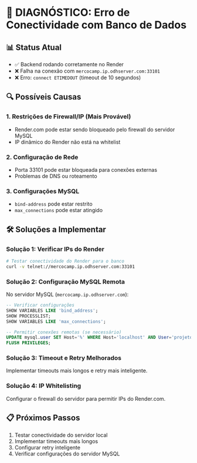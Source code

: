 # 🔴 DIAGNÓSTICO: Erro de Conectividade com Banco de Dados

## 📊 Status Atual
- ✅ Backend rodando corretamente no Render
- ❌ Falha na conexão com `mercocamp.ip.odhserver.com:33101`
- ❌ Erro: `connect ETIMEDOUT` (timeout de 10 segundos)

## 🔍 Possíveis Causas

### 1. **Restrições de Firewall/IP (Mais Provável)**
- Render.com pode estar sendo bloqueado pelo firewall do servidor MySQL
- IP dinâmico do Render não está na whitelist

### 2. **Configuração de Rede**
- Porta 33101 pode estar bloqueada para conexões externas
- Problemas de DNS ou roteamento

### 3. **Configurações MySQL**
- `bind-address` pode estar restrito
- `max_connections` pode estar atingido

## 🛠️ Soluções a Implementar

### Solução 1: Verificar IPs do Render
```bash
# Testar conectividade do Render para o banco
curl -v telnet://mercocamp.ip.odhserver.com:33101
```

### Solução 2: Configuração MySQL Remota
No servidor MySQL (`mercocamp.ip.odhserver.com`):
```sql
-- Verificar configurações
SHOW VARIABLES LIKE 'bind_address';
SHOW PROCESSLIST;
SHOW VARIABLES LIKE 'max_connections';

-- Permitir conexões remotas (se necessário)
UPDATE mysql.user SET Host='%' WHERE Host='localhost' AND User='projetos';
FLUSH PRIVILEGES;
```

### Solução 3: Timeout e Retry Melhorados
Implementar timeouts mais longos e retry mais inteligente.

### Solução 4: IP Whitelisting
Configurar o firewall do servidor para permitir IPs do Render.com.

## 📋 Próximos Passos
1. Testar conectividade do servidor local
2. Implementar timeouts mais longos
3. Configurar retry inteligente
4. Verificar configurações do servidor MySQL